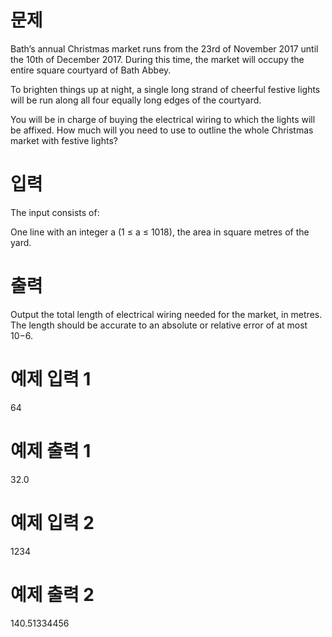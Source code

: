 # 문제
Bath’s annual Christmas market runs from the 23rd of November 2017 until the 10th of December 2017. During this time, the market will occupy the entire square courtyard of Bath Abbey.

To brighten things up at night, a single long strand of cheerful festive lights will be run along all four equally long edges of the courtyard.

You will be in charge of buying the electrical wiring to which the lights will be affixed. How much will you need to use to outline the whole Christmas market with festive lights?

# 입력
The input consists of:

One line with an integer a (1 ≤ a ≤ 1018), the area in square metres of the yard.
# 출력
Output the total length of electrical wiring needed for the market, in metres. The length should be accurate to an absolute or relative error of at most 10−6.

# 예제 입력 1 
64
# 예제 출력 1 
32.0
# 예제 입력 2 
1234
# 예제 출력 2 
140.51334456
